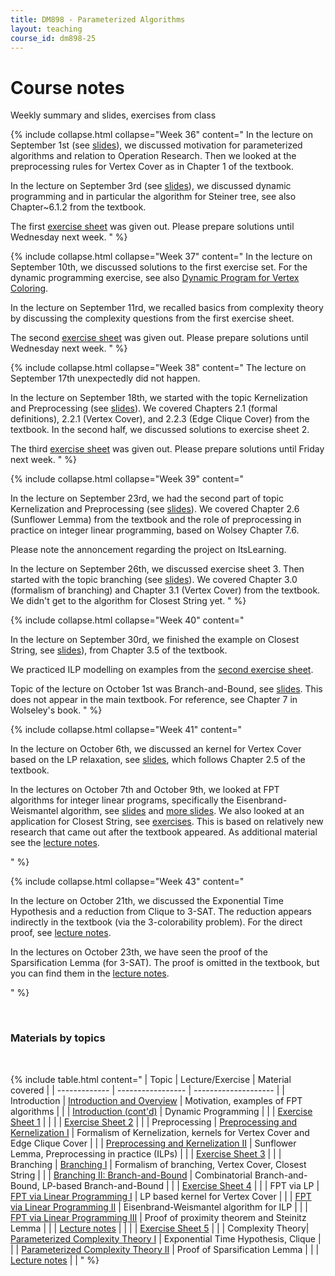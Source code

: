 ```yaml
---
title: DM898 - Parameterized Algorithms
layout: teaching
course_id: dm898-25
---
```


# Course notes

Weekly summary and slides, exercises from class

{% include collapse.html collapse="Week 36" content="
In the lecture on September 1st (see [slides](lecture1.pdf)), we discussed motivation for parameterized algorithms
and relation to Operation Research. Then we looked at the preprocessing rules for Vertex Cover as in Chapter 1 of the textbook.

In the lecture on September 3rd (see [slides](lecture2.pdf)), we discussed dynamic programming and in particular the algorithm for Steiner tree, see also Chapter~6.1.2 from the textbook.

The first [exercise sheet](exer1.pdf) was given out. Please prepare solutions until Wednesday next week.
" %}

{% include collapse.html collapse="Week 37" content="
In the lecture on September 10th, we discussed solutions to the first exercise set.
For the dynamic programming exercise, see also [Dynamic Program for Vertex Coloring](solution-coloring-dp.pdf).

In the lecture on September 11rd, we recalled basics from complexity theory by discussing the complexity questions from the first exercise sheet.

The second [exercise sheet](exer2.pdf) was given out. Please prepare solutions until Wednesday next week.
" %}

{% include collapse.html collapse="Week 38" content="
The lecture on September 17th unexpectedly did not happen.

In the lecture on September 18th, we started with the topic Kernelization and Preprocessing (see [slides](lecture3.pdf)). We covered Chapters 2.1 (formal definitions), 2.2.1 (Vertex Cover), and 2.2.3 (Edge Clique Cover) from the textbook. In the second half, we discussed solutions to exercise sheet 2.

The third [exercise sheet](exer3.pdf) was given out. Please prepare solutions until Friday next week.
" %}

{% include collapse.html collapse="Week 39" content="

In the lecture on September 23rd, we had the second part of topic Kernelization and Preprocessing (see [slides](lecture4.pdf)). We covered Chapter 2.6 (Sunflower Lemma) from the textbook and the role of preprocessing in practice on integer linear programming, based on Wolsey Chapter 7.6.

Please note the annoncement regarding the project on ItsLearning.

In the lecture on September 26th, we discussed exercise sheet 3. Then started with the topic branching (see [slides](lecture5.pdf)). We covered Chapter 3.0 (formalism of branching) and Chapter 3.1 (Vertex Cover) from the textbook. We didn't get to the algorithm for Closest String yet.
" %}

{% include collapse.html collapse="Week 40" content="

In the lecture on September 30rd, we finished the example on Closest String, see [slides](lecture5.pdf)),
from Chapter 3.5 of the textbook.

We practiced ILP modelling on examples from the [second exercise sheet](exer2.pdf).

Topic of the lecture on October 1st was Branch-and-Bound, see [slides](lecture6.pdf). This does not appear in the main textbook. For reference, see Chapter 7 in Wolseley's book.
" %}

{% include collapse.html collapse="Week 41" content="

In the lecture on October 6th, we discussed an kernel for Vertex Cover based on the LP relaxation, see [slides](lecture7.pdf),
which follows Chapter 2.5 of the textbook.

In the lectures on October 7th and October 9th, we looked at FPT algorithms for integer linear programs, specifically the Eisenbrand-Weismantel algorithm, see [slides](lecture8.pdf) and [more slides](lecture9.pdf). We also looked at an application for Closest String, see [exercises](exer5.pdf). This is based on relatively new research that came out after the textbook appeared. As additional material see the [lecture notes](EW-notes.pdf).

" %}

{% include collapse.html collapse="Week 43" content="

In the lecture on October 21th, we discussed the Exponential Time Hypothesis and a reduction from Clique to 3-SAT. The reduction appears indirectly in the textbook (via the 3-colorability problem). For the direct proof, see [lecture notes](ETH-notes.pdf).

In the lectures on October 23th, we have seen the proof of the Sparsification Lemma (for 3-SAT). The proof is omitted in the textbook, but you can find them in the [lecture notes](ETH-notes.pdf).

" %}


<br>

### Materials by topics

<br>

{% include table.html content="
| Topic         | Lecture/Exercise          |  Material covered    |
| ------------- | ----------------- | -------------------- |
| Introduction  | [Introduction and Overview](lecture1.pdf) | Motivation, examples of FPT algorithms |
|               | [Introduction (cont'd)](lecture2.pdf) | Dynamic Programming |
|               | [Exercise Sheet 1](exer1.pdf) |  |
|               | [Exercise Sheet 2](exer2.pdf) |  |
| Preprocessing | [Preprocessing and Kernelization I](lecture3.pdf) | Formalism of Kernelization, kernels for Vertex Cover and Edge Clique Cover |
|               | [Preprocessing and Kernelization II](lecture4.pdf) | Sunflower Lemma, Preprocessing in practice (ILPs) |
|               | [Exercise Sheet 3](exer3.pdf) |  |
| Branching     | [Branching I](lecture5.pdf) | Formalism of branching, Vertex Cover, Closest String |
|               | [Branching II: Branch-and-Bound](lecture6.pdf) | Combinatorial Branch-and-Bound, LP-based Branch-and-Bound |
|               | [Exercise Sheet 4](exer4.pdf) | |
| FPT via LP    | [FPT via Linear Programming I](lecture7.pdf) | LP based kernel for Vertex Cover |
|               | [FPT via Linear Programming II](lecture8.pdf) | Eisenbrand-Weismantel algorithm for ILP |
|               | [FPT via Linear Programming III](lecture9.pdf) | Proof of proximity theorem and Steinitz Lemma |
|               | [Lecture notes](EW-notes.pdf) | |
|               | [Exercise Sheet 5](exer5.pdf) | |
| Complexity Theory| [Parameterized Complexity Theory I](lecture10.pdf) | Exponential Time Hypothesis, Clique |
|               | [Parameterized Complexity Theory II](lecture11.pdf) | Proof of Sparsification Lemma |
|               | [Lecture notes](ETH-notes.pdf) | |
"
%}
